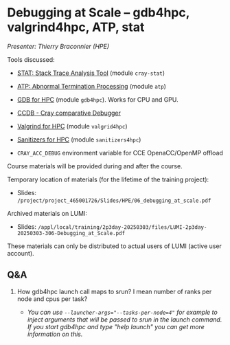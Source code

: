 # Debugging at Scale – gdb4hpc, valgrind4hpc, ATP, stat

*Presenter: Thierry Braconnier (HPE)*

Tools discussed:

-   [STAT: Stack Trace Analysis Tool](https://cpe.ext.hpe.com/docs/24.03/debugging-tools/index.html#stat-stack-trace-analysis-tool) (module `cray-stat`)

-   [ATP: Abnormal Termination Processing](https://cpe.ext.hpe.com/docs/24.03/debugging-tools/index.html#atp-abnormal-termination-processing) (module `atp`)

-   [GDB for HPC](https://cpe.ext.hpe.com/docs/24.03/debugging-tools/index.html#gdb4hpc) (module `gdb4hpc`).
    Works for CPU and GPU.

-   [CCDB - Cray comparative Debugger](https://cpe.ext.hpe.com/docs/24.03/debugging-tools/index.html#ccdb-cray-comparative-debugger)

-   [Valgrind for HPC](https://cpe.ext.hpe.com/docs/24.03/debugging-tools/index.html#valgrind4hpc)
    (module `valgrid4hpc`)

-   [Sanitizers for HPC](https://cpe.ext.hpe.com/docs/24.03/debugging-tools/index.html#sanitizers4hpc)
    (module `sanitizers4hpc`)

-   `CRAY_ACC_DEBUG` environment variable for CCE OpenaCC/OpenMP offload


Course materials will be provided during and after the course.

Temporary location of materials (for the lifetime of the training project):

-   Slides: `/project/project_465001726/Slides/HPE/06_debugging_at_scale.pdf`

Archived materials on LUMI:

-   Slides: `/appl/local/training/2p3day-20250303/files/LUMI-2p3day-20250303-306-Debugging_at_Scale.pdf`

<!--
-   Recording: `/appl/local/training/2p3day-20250303/files/LUMI-2p3day-20250303-306-Debugging_at_Scale.mp4`
-->

These materials can only be distributed to actual users of LUMI (active user account).


## Q&A

1.  How gdb4hpc launch call maps to srun? I mean number of ranks per node and cpus per task?

    -   *You can use `--launcher-args="--tasks-per-node=4"` for example to inject arguments that will be passed to srun in the launch command. If you start gdb4hpc and type "help launch" you can get more information on this.*

